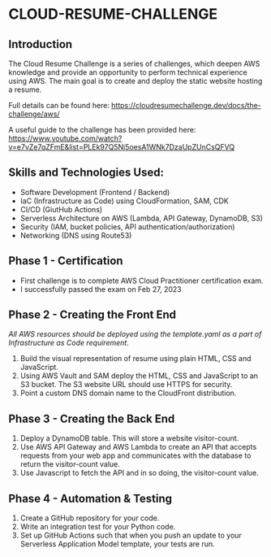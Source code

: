 # CLOUD-RESUME-CHALLENGE
## Introduction
The Cloud Resume Challenge is a series of challenges, which deepen AWS knowledge and provide an opportunity to perform technical experience using AWS. The main goal is to create and deploy the static website hosting a resume.

Full details can be found here: https://cloudresumechallenge.dev/docs/the-challenge/aws/

A useful guide to the challenge has been provided here: https://www.youtube.com/watch?v=e7vZe7qZFmE&list=PLEk97Q5Nj5oesA1WNk7DzaUpZUnCsQFVQ

## Skills and Technologies Used:
* Software Development (Frontend / Backend)
* IaC (Infrastructure as Code) using CloudFormation, SAM, CDK
* CI/CD (GiutHub Actions)
* Serverless Architecture on AWS (Lambda, API Gateway, DynamoDB, S3)
* Security (IAM, bucket policies, API authentication/authorization)
* Networking (DNS using Route53)

## Phase 1 - Certification
* First challenge is to complete AWS Cloud Practitioner certification exam.
* I successfully passed the exam on Feb 27, 2023

## Phase 2 - Creating the Front End

*All AWS resources should be deployed using the template.yaml as a part of Infrastructure as Code requirement.*

1. Build the visual representation of resume using plain HTML, CSS and JavaScript.
2. Using AWS Vault and SAM deploy the HTML, CSS and JavaScript to an S3 bucket. The S3 website URL should use HTTPS for security.
3. Point a custom DNS domain name to the CloudFront distribution.

## Phase 3 - Creating the Back End
1. Deploy a DynamoDB table. This will store a website visitor-count. 
2. Use AWS API Gateway and AWS Lambda to create an API that accepts requests from your web app and communicates with the database to return the visitor-count value. 
3. Use Javascript to fetch the API and in so doing, the visitor-count value. 

## Phase 4 - Automation & Testing
1. Create a GitHub repository for your code.
2. Write an integration test for your Python code.
3. Set up GitHub Actions such that when you push an update to your Serverless Application Model template, your tests are run. 
